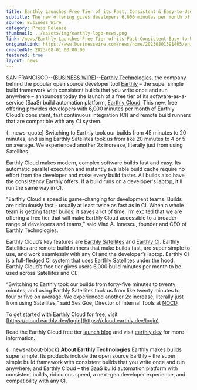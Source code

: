 ```yaml
---
title: Earthly Launches Free Tier of its Fast, Consistent & Easy-to-Use SaaS Build Automation Platform
subtitle: The new offering gives developers 6,000 minutes per month of Earthly Cloud’s remote build runners and continuous integration
source: Business Wire
category: Press Release
thumbnail: ../assets/img/earthly-logo-news.png
link: /news/Earthly-Launches-Free-Tier-of-its-Fast-Consistent-Easy-to-Use-SaaS-Build-Automation-Platform
originalLink: https://www.businesswire.com/news/home/20230801391405/en/Earthly-Launches-Free-Tier-of-its-Fast-Consistent-Easy-to-Use-SaaS-Build-Automation-Platform
createdAt: 2023-08-01 00:00:00
featured: true
layout: news
---
```


SAN FRANCISCO--([BUSINESS WIRE](https://www.businesswire.com/))--[Earthly Technologies](https://earthly.dev/), the company behind the popular open source developer tool [Earthly](https://earthly.dev/earthfile) – the super simple build framework with consistent builds that you write once and run anywhere – announces today the launch of a free tier of its software-as-a-service (SaaS) build automation platform, [Earthly Cloud](https://earthly.dev/earthly-cloud). This new, free offering provides developers with 6,000 minutes per month of Earthly Cloud’s consistent, fast continuous integration (CI) and remote build runners that are compatible with any CI system.

{: .news-quote}
Switching to Earthly took our builds from 45 minutes to 20 minutes, and using Earthly Satellites took us from like 20 minutes to 4 or 5 on average. We experienced another 2x increase, literally just from using Satellites.

Earthly Cloud makes modern, complex software builds fast and easy. Its automatic parallel execution and instantly available build cache require no effort from the developer and make every build faster. All builds also have the consistency Earthly offers. If a build runs on a developer's laptop, it'll run the same way in CI.

"Earthly Cloud's speed is game-changing for development teams. Builds are ridiculously fast - usually at least twice as fast as in CI. When a whole team is getting faster builds, it saves a lot of time. I’m excited that we are offering a free tier that will make Earthly Cloud accessible to a broader range of developers and teams,” said Vlad A. Ionescu, founder and CEO of Earthly Technologies.

Earthly Cloud’s key features are [Earthly Satellites](https://earthly.dev/earthly-satellites) and [Earthly CI](https://earthly.dev/). Earthly Satellites are remote build runners that make builds fast, are super simple to use, and work seamlessly with any CI and the developer’s laptop. Earthly CI is a full-fledged CI system that uses Earthly Satellites under the hood. Earthly Cloud’s free tier gives users 6,000 build minutes per month to be used across Satellites and CI.

“Switching to Earthly took our builds from forty-five minutes to twenty minutes, and using Earthly Satellites took us from like twenty minutes to four or five on average. We experienced another 2x increase, literally just from using Satellites,” said Ses Goe, Director of Internal Tools at [NOCD](https://www.treatmyocd.com/).

To get started with Earthly Cloud for free, visit [https://cloud.earthly.dev/login](https://cloud.earthly.dev/login).

Read the Earthly Cloud free tier [launch blog](https://earthly.dev/blog/earthly-cloud-free-tier-launch/) and visit [earthly.dev](https://earthly.dev/) for more information.

{: .news-about-block}
**About Earthly Technologies**
Earthly makes builds super simple. Its products include the open source Earthly – the super simple build framework with consistent builds that you write once and run anywhere; and Earthly Cloud – the SaaS build automation platform with consistent builds, ridiculous speed, a next-gen developer experience, and compatibility with any CI.
